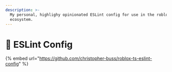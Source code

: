```yaml
---
description: >-
  My personal, highlighy opinionated ESLint config for use in the roblox-ts
  ecosystem.
---
```


# 🎨 ESLint Config



{% embed url="https://github.com/christopher-buss/roblox-ts-eslint-config" %}

